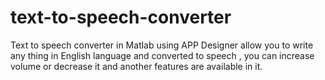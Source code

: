 # text-to-speech-converter
Text to speech converter in Matlab using APP Designer allow you to write any thing in English language and converted to speech , you can increase volume or decrease it and another features are available in it.
